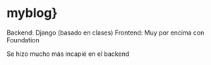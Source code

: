 # myblog}

Backend: Django (basado en clases)
Frontend: Muy por encima con Foundation

Se hizo mucho más incapié en el backend
